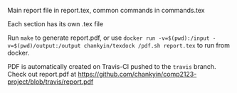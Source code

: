 Main report file in report.tex, common commands in commands.tex

Each section has its own .tex file

Run `make` to generate report.pdf, or use `docker run -v=$(pwd):/input -v=$(pwd)/output:/output chankyin/texdock /pdf.sh report.tex` to run from docker.

PDF is automatically created on Travis-CI pushed to the `travis` branch. Check out report.pdf at https://github.com/chankyin/comp2123-project/blob/travis/report.pdf
